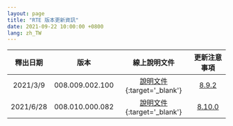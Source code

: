 ```yaml
---
layout: page
title: "RTE 版本更新資訊"
date: 2021-09-22 10:00:00 +0800
lang: zh_TW
---
```



|釋出日期|版本|線上說明文件|更新注意事項|
|:-:|:-:|:-:|:-:|
|2021/3/9|008.009.002.100|[說明文件](/library/8.9.2/index.html){:target='_blank'}|[8.9.2](/INSTALLS/RTE/UPDATE/8.9.2.html)|
|2021/6/28|008.010.000.082|[說明文件](/doc/8.10.0/zh-Hant/index.html){:target='_blank'}|[8.10.0](/INSTALLS/RTE/UPDATE/8.10.0.html)|
